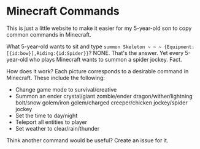 # Minecraft Commands

This is just a little website to make it easier for my 5-year-old son to copy common commands in Minecraft.

What 5-year-old wants to sit and type `summon Skeleton ~ ~ ~ {Equipment:[{id:bow}],Riding:{id:Spider}}`? NONE. That's the answer. Yet every 5-year-old who plays Minecraft wants to summon a spider jockey. Fact.

How does it work? Each picture corresponds to a desirable command in Minecraft. These include the following:

* Change game mode to survival/creative
* Summon an ender crystal/giant zombie/ender dragon/wither/lightning bolt/snow golem/iron golem/charged creeper/chicken jockey/spider jockey
* Set the time to day/night
* Teleport all entities to player
* Set weather to clear/rain/thunder

Think another command would be useful? Create an issue for it.
